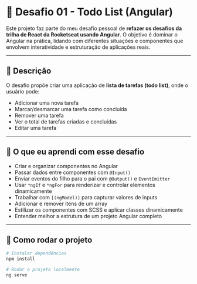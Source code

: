 # 🚀 Desafio 01 - Todo List (Angular)

Este projeto faz parte do meu desafio pessoal de **refazer os desafios da trilha de React da Rocketseat usando Angular**.
O objetivo é dominar o Angular na prática, lidando com diferentes situações e componentes que envolvem interatividade e estruturação de aplicações reais.

---

## 📌 Descrição

O desafio propõe criar uma aplicação de **lista de tarefas (todo list)**, onde o usuário pode:

- Adicionar uma nova tarefa
- Marcar/desmarcar uma tarefa como concluída
- Remover uma tarefa
- Ver o total de tarefas criadas e concluídas
- Editar uma tarefa

---

## 🧠 O que eu aprendi com esse desafio

- Criar e organizar componentes no Angular
- Passar dados entre componentes com `@Input()`
- Enviar eventos do filho para o pai com `@Output()` e `EventEmitter`
- Usar `*ngIf` e `*ngFor` para renderizar e controlar elementos dinamicamente
- Trabalhar com `[(ngModel)]` para capturar valores de inputs
- Adicionar e remover itens de um array
- Estilizar os componentes com SCSS e aplicar classes dinamicamente
- Entender melhor a estrutura de um projeto Angular completo

---

## 📁 Como rodar o projeto

```bash
# Instalar dependências
npm install

# Rodar o projeto localmente
ng serve
```
